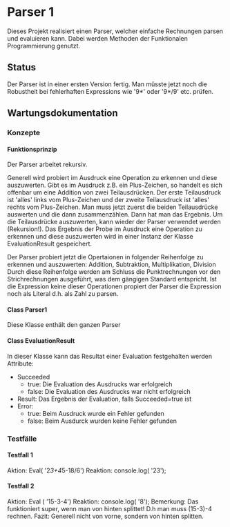 # Parser 1
Dieses Projekt realisiert einen Parser, welcher einfache Rechnungen parsen und evaluieren kann.
Dabei werden Methoden der Funktionalen Programmierung genutzt.

## Status
Der Parser ist in einer ersten Version fertig.
Man müsste jetzt noch die Robustheit bei fehlerhaften Expressions wie '9*' oder '9*/9' etc. prüfen.

## Wartungsdokumentation

### Konzepte

#### Funktionsprinzip
Der Parser arbeitet rekursiv. 

Generell wird probiert im Ausdruck eine Operation zu erkennen und diese auszuwerten.
Gibt es im Ausdruck z.B. ein Plus-Zeichen, so handelt es sich offenbar um eine Addition von zwei Teilausdrücken.
Der erste Teilausdruck ist 'alles' links vom Plus-Zeichen und der zweite Teilausdruck ist 'alles' rechts vom Plus-Zeichen.
Man muss jetzt zuerst die beiden Teilausdrücke auswerten und die dann zusammenzählen. Dann hat man das Ergebnis.
Um die Teilausdrücke auszuwerten, kann wieder der Parser verwendet werden (Rekursion!). 
Das Ergebnis der Probe im Ausdruck eine Operation zu erkennen und diese auszuwerten wird in einer Instanz der Klasse EvaluationResult gespeichert.

Der Parser probiert jetzt die Opertaionen in folgender Reihenfolge zu erkennen und auszuwerten:
Addition, Subtraktion, Multiplikation, Division
Durch diese Reihenfolge werden am Schluss die Punktrechnungen vor den Strichrechnungen ausgeführt, was dem gängigen Standard entspricht.
Ist die Expression keine dieser Operationen propiert der Parser die Expression noch als Literal d.h. als Zahl zu parsen.

#### Class Parser1
Diese Klasse enthält den ganzen Parser

#### Class EvaluationResult
In dieser Klasse kann das Resultat einer Evaluation festgehalten werden
Attribute:
* Succeeded
    * true: Die Evaluation des Ausdrucks war erfolgreich
    * false: Die Evaluation des Ausdrucks war nicht erfolgreich
* Result: Das Ergebnis der Evaluation, falls Succeeded=true ist
* Error: 
    * true: Beim Ausdruck wurde ein Fehler gefunden
    * false: Beim Ausdurck wurden keine Fehler gefunden

### Testfälle

#### Testfall 1
Aktion: Eval( '2*3+4*5-18/6')
Reaktion: console.log( '23');

#### Testfall 2
Aktion: Eval ( '15-3-4')
Reaktion: console.log( '8');
Bemerkung: Das funktioniert super, wenn man von hinten splittet! D.h man muss (15-3)-4 rechnen.
Fazit: Generell nicht von vorne, sondern von hinten splitten.


